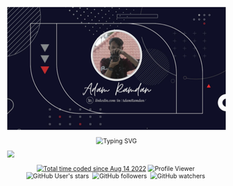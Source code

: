 <img src="assets/PortfolioImg.jpg">
<p align="center">
  <img src="https://readme-typing-svg.herokuapp.com?font=Kaushan+Script&size=28&pause=1000&color=2C86F7&center=true&vCenter=true&width=500&lines=Hello+everyone+I'm+%22Adam+Ramdan%22+%F0%9F%91%A6;I'm+a+Web+Design+%26+Web+Developer+%F0%9F%92%BB" alt="Typing SVG" />
</p>

 <img src="https://user-images.githubusercontent.com/73097560/115834477-dbab4500-a447-11eb-908a-139a6edaec5c.gif">
<p align="center">
<a href="https://wakatime.com/@c9f9bd4d-ded2-4cbf-a9e9-2a0f602638c1"><img src="https://wakatime.com/badge/user/c9f9bd4d-ded2-4cbf-a9e9-2a0f602638c1.svg" alt="Total time coded since Aug 14 2022" /></a>
<img src="https://komarev.com/ghpvc/?username=ar-kun&label=Profile%20views&color=blue&style=flat" alt="Profile Viewer"/>&nbsp;
<img alt="GitHub User's stars" src="https://img.shields.io/github/stars/ar-kun?style=social">&nbsp;
<img alt="GitHub followers" src="https://img.shields.io/github/followers/ar-kun?style=social">&nbsp;
<img alt="GitHub watchers" src="https://img.shields.io/github/watchers/ar-kun/ar-kun?style=social">&nbsp;
</p>

